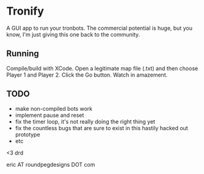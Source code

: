 Tronify
=======

A GUI app to run your tronbots. The commercial potential is huge, but you know, I'm just giving this one back to the community.

Running
-------

Compile/build with XCode. Open a legitimate map file (.txt) and then choose Player 1 and Player 2. Click the Go button. Watch in amazement.

TODO
----
- make non-compiled bots work
- implement pause and reset
- fix the timer loop, it's not really doing the right thing yet
- fix the countless bugs that are sure to exist in this hastily hacked out prototype
- etc

<3
drd

eric AT roundpegdesigns DOT com
